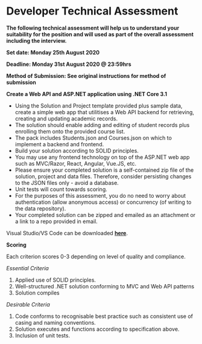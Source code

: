 # Developer Technical Assessment

**The following technical assessment will help us to understand your suitability for the position and will used as part of the overall assessment including the interview.**

**Set date: Monday 25th August 2020**

**Deadline: Monday 31st August 2020 @ 23:59hrs**

**Method of Submission: See original instructions for method of submission**

**Create a Web API and ASP.NET application using .NET Core 3.1**

- Using the Solution and Project template provided plus sample data, create a simple web app that utilitises a Web API backend for retrieving, creating and updating academic records.
- The solution should enable adding and editing of student records plus enrolling them onto the provided course list.
- The pack includes Students.json and Courses.json on which to implement a backend and frontend.
- Build your solution according to SOLID principles.
- You may use any frontend technology on top of the ASP.NET web app such as MVC/Razor, React, Angular, Vue.JS, etc.
- Please ensure your completed solution is a self-contained zip file of the solution, project and data files. Therefore, consider persisting changes to the JSON files only - avoid a database.
- Unit tests will count towards scoring.
- For the purposes of this assessment, you do no need to worry about authentication (allow anonymous access) or concurrency (of writing to the data repository).
- Your completed solution can be zipped and emailed as an attachment or a link to a repo provided in email.

Visual Studio/VS Code can be downloaded [**here**](https://visualstudio.microsoft.com/downloads/).

**Scoring**

Each criterion scores 0-3 depending on level of quality and compliance.

_Essential Criteria_

1. Applied use of SOLID principles.
2. Well-structured .NET solution conforming to MVC and Web API patterns
3. Solution compiles

_Desirable Criteria_

1. Code conforms to recognisable best practice such as consistent use of casing and naming conventions.
2. Solution executes and functions according to specification above.
3. Inclusion of unit tests.